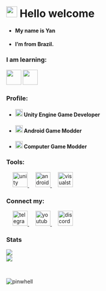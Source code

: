 # <img src="https://github.com/YanReF/YanReF/blob/main/res/Hi%20(1).gif" width="29px"> Hello welcome 

- #### My name is Yan

- #### I’m from Brazil.

### I am learning: 
<img loading="lazy" src="https://github.com/YanReF/YanReF/blob/main/res/csharp-original.svg" width="40" height="40"/> <img loading="lazy" src="https://github.com/YanReF/YanReF/blob/main/res/cplusplus-original.svg" width="40" height="40"/>

### Profile:

- #### <img loading="lazy" src="https://github.com/YanReF/YanReF/blob/main/res/unityeditoricon_103179.svg" width="20" height="20"/>  Unity Engine Game Developer

- #### <img loading="lazy" src="https://github.com/YanReF/YanReF/blob/main/res/mobile_icon-icons.com_58007.svg" width="20" height="20"/>  Android Game Modder

- #### <img loading="lazy" src="https://github.com/YanReF/YanReF/blob/main/res/pc_button_icon_151862.svg" width="20" height="20"/>  Computer Game Modder

### Tools:

<p align="left">    ㅤ  <a href="https://unity.com/" target="_blank" rel="noreferrer"> <img src="https://www.vectorlogo.zone/logos/unity3d/unity3d-icon.svg" alt="unity" width="40" height="40"/> </a>  ㅤ   <a href="https://developer.android.com/studio" target="_blank" rel="noreferrer"> <img src="https://cdn.jsdelivr.net/gh/devicons/devicon/icons/androidstudio/androidstudio-original.svg" alt="androidstudio" width="40" height="40"/> </a>  ㅤ   <a href="https://unity.com/" target="_blank" rel="noreferrer"> <img src="https://cdn.jsdelivr.net/gh/devicons/devicon/icons/visualstudio/visualstudio-plain.svg" alt="visualstudio" width="40" height="40"/> </a>

### Connect my:

<p align="left">    ㅤ  <a href="https://t.me/GabrielYanF" target="_blank" rel="noreferrer"> <img src="https://github.com/YanReF/YanReF/blob/main/res/telegram_logo_icon_168692.svg" alt="telegram" width="40" height="40"/> </a>  ㅤ   <a href="https://www.youtube.com/@RefMod" target="_blank" rel="noreferrer"> <img src="https://github.com/YanReF/YanReF/blob/main/res/Youtube_icon-icons.com_66802.svg" alt="youtube" width="40" height="40"/> </a>  ㅤ   <a href="https://discord.gg/KEjJsWpy" target="_blank" rel="noreferrer"> <img src="https://github.com/YanReF/YanReF/blob/main/res/discord_icon_130958.svg" alt="discord" width="40" height="40"/> </a>
  
### Stats
<p>
<a href="https://github.com/YanReF">
  <img src="https://github-readme-stats.vercel.app/api?username=YanReF&show_icons=true&theme=dark"/>  
</a>
  <br>
<a href="https://github.com/YanReF">
  <img src="https://github-readme-stats-eight-theta.vercel.app/api/top-langs/?username=YanReF&layout=compact&langs_count=8&theme=dark"/>
</a>
</p>

<br>
<p align="left"> <img src="https://komarev.com/ghpvc/?username=YanReF&label=PROFILE%20VIEWS&color=blue&style=plastic" alt="pinwhell" /> </p>

